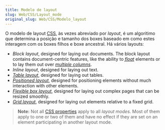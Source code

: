 ```yaml
---
title: Modelo de layout
slug: Web/CSS/Layout_mode
original_slug: Web/CSS/Modelo_layout
---
```

O modelo de layout [CSS](/pt-BR/docs/Web/CSS), às vezes abreviado por _layout_, é um algoritimo que determina a posição e tamanho dos boxes baseado em como estes interagem com os boxes filhos e boxe ancestral. Há vários layouts:

- _Block layout_, designed for laying out documents. The block layout contains document-centric features, like the ability to [_float_](/pt-BR/docs/Web/CSS/float) elements or to lay them out over [_multiple columns_](/pt-BR/docs/Web/CSS/CSS_Columns/Using_multi-column_layouts).
- _Inline layout_, designed for laying out text.
- [_Table layout_](/pt-BR/docs/Web/CSS/CSS_Table), designed for laying out tables.
- [_Positioned layout_](/pt-BR/docs/Web/CSS/CSS_Positioning), designed for positioning elements without much interaction with other elements.
- [_Flexible box layout_](/pt-BR/docs/Web/CSS/CSS_Flexible_Box_Layout), designed for laying out complex pages that can be resized smoothly.
- [_Grid layout_](/pt-BR/docs/Web/CSS/CSS_Grid_Layout), designed for laying out elements relative to a fixed grid.

> **Note:** Not all [CSS properties](/pt-BR/docs/Web/CSS/Reference) apply to all _layout modes_. Most of them apply to one or two of them and have no effect if they are set on an element participating in another layout mode.
